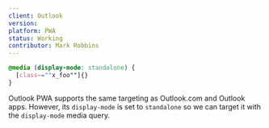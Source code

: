 ```yaml
---
client: Outlook
version:
platform: PWA
status: Working
contributor: Mark Robbins
---
```


```css
@media (display-mode: standalone) {
  [class~=""x_foo""]{}
}
```

Outlook PWA supports the same targeting as Outlook.com and Outlook apps. However, its `display-mode` is set to `standalone` so we can target it with the `display-mode` media query.
